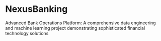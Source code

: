 # NexusBanking
Advanced Bank Operations Platform: A comprehensive data engineering and machine learning project demonstrating sophisticated financial technology solutions
